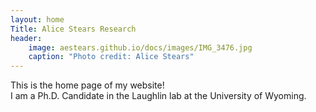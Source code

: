 ```yaml
---
layout: home
Title: Alice Stears Research
header:
    image: aestears.github.io/docs/images/IMG_3476.jpg
    caption: "Photo credit: Alice Stears"
---
```

This is the home page of my website!      
I am a Ph.D. Candidate in the Laughlin lab at the University of Wyoming. 


